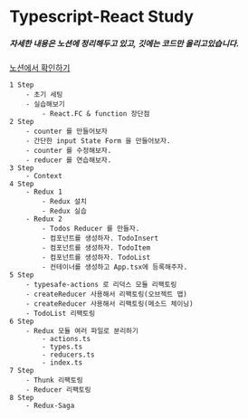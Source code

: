 # Typescript-React Study

##### 자세한 내용은 노션에 정리해두고 있고, 깃에는 코드만 올리고있습니다.

[노션에서 확인하기](https://www.notion.so/Javascript-b783c214a3ad468a9e57b2d94ff4520b)

```
1 Step
    - 초기 세팅
    - 실습해보기
        - React.FC & function 장단점
2 Step
    - counter 를 만들어보자
    - 간단한 input State Form 을 만들어보자.
    - counter 를 수정해보자.
    - reducer 를 연습해보자.
3 Step
    - Context
4 Step
    - Redux 1
        - Redux 설치
        - Redux 실습
    - Redux 2
        - Todos Reducer 를 만들자.
        - 컴포넌트를 생성하자. TodoInsert
        - 컴포넌트를 생성하자. TodoItem
        - 컴포넌트를 생성하자. TodoList
        - 컨테이너를 생성하고 App.tsx에 등록해주자.
5 Step
    - typesafe-actions 로 리덕스 모듈 리팩토링
    - createReducer 사용해서 리팩토링(오브젝트 맵)
    - createReducer 사용해서 리팩토링(메소드 체이닝)
    - TodoList 리팩토링
6 Step
    - Redux 모듈 여러 파일로 분리하기
        - actions.ts
        - types.ts
        - reducers.ts
        - index.ts
7 Step
    - Thunk 리팩토링
    - Reducer 리팩토링
8 Step
    - Redux-Saga
```
